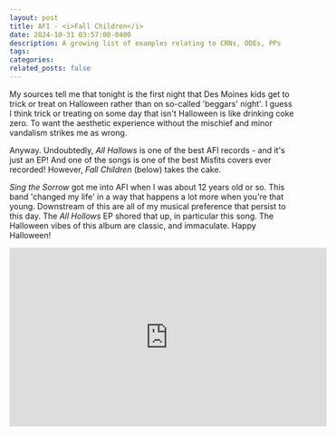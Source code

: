```yaml
---
layout: post
title: AFI - <i>Fall Children</i>
date: 2024-10-31 03:57:00-0400
description: A growing list of examples relating to CRNs, ODEs, PPs
tags: 
categories: 
related_posts: false
---
```


My sources tell me that tonight is the first night that Des Moines kids get to trick or treat on Halloween rather than on so-called 'beggars' night'. I guess I think trick or treating on some day that isn't Halloween is like drinking coke zero. To want the aesthetic experience without the mischief and minor vandalism strikes me as wrong.

Anyway. Undoubtedly, <i> All Hallows </i> is one of the best AFI records - and it's just an EP! And one of the songs is one of the best Misfits covers ever recorded! However, <i>Fall Children</i> (below) takes the cake.

<i> Sing the Sorrow </i> got me into AFI when I was about 12 years old or so. This band 'changed my life' in a way that happens a lot more when you're that young. Downstream of this are all of my musical preference that persist to this day. The <i>All Hollows</i> EP shored that up, in particular this song. The Halloween vibes of this album are classic, and immaculate. Happy Halloween! 

<iframe width="560" height="315"
src="https://www.youtube.com/watch?v=ibgIyLR2ZGs" 
frameborder="0" 
allow="accelerometer; autoplay; encrypted-media; gyroscope; picture-in-picture" 
allowfullscreen></iframe>
